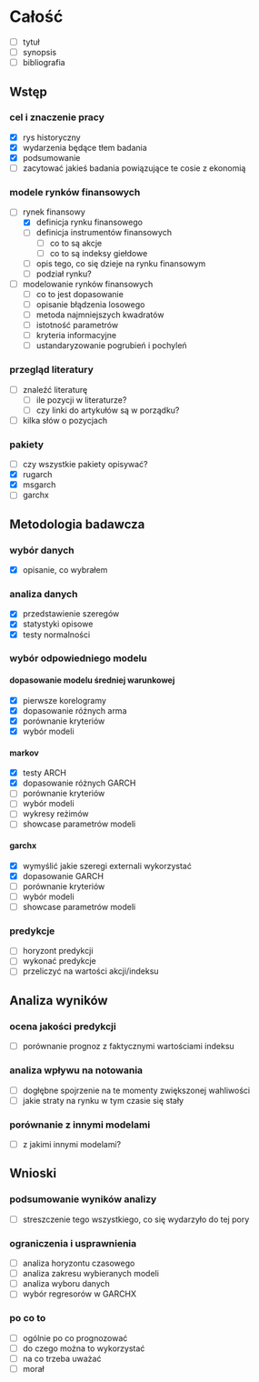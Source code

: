 # Całość
- [ ] tytuł
- [ ] synopsis
- [ ] bibliografia
## Wstęp
### cel i znaczenie pracy
- [x] rys historyczny
- [x] wydarzenia będące tłem badania
- [x] podsumowanie
- [ ] zacytować jakieś badania powiązujące te cosie z ekonomią
### modele rynków finansowych
- [ ] rynek finansowy
    - [x] definicja rynku finansowego
    - [ ] definicja instrumentów finansowych
        - [ ] co to są akcje
        - [ ] co to są indeksy giełdowe
    - [ ] opis tego, co się dzieje na rynku finansowym
    - [ ] podział rynku?
- [ ] modelowanie rynków finansowych
    - [ ] co to jest dopasowanie
    - [ ] opisanie błądzenia losowego
    - [ ] metoda najmniejszych kwadratów
    - [ ] istotność parametrów
    - [ ] kryteria informacyjne
    - [ ] ustandaryzowanie pogrubień i pochyleń
### przegląd literatury
- [ ] znaleźć literaturę
    - [ ] ile pozycji w literaturze?
    - [ ] czy linki do artykułów są w porządku?
- [ ] kilka słów o pozycjach
### pakiety
- [ ] czy wszystkie pakiety opisywać?
- [x] rugarch
- [x] msgarch
- [ ] garchx
## Metodologia badawcza
### wybór danych
- [x] opisanie, co wybrałem
### analiza danych
- [x] przedstawienie szeregów
- [x] statystyki opisowe
- [x] testy normalności
### wybór odpowiedniego modelu
#### dopasowanie modelu średniej warunkowej
- [x] pierwsze korelogramy
- [x] dopasowanie różnych arma
- [x] porównanie kryteriów
- [x] wybór modeli
#### markov
- [x] testy ARCH
- [x] dopasowanie różnych GARCH
- [ ] porównanie kryteriów
- [ ] wybór modeli
- [ ] wykresy reżimów
- [ ] showcase parametrów modeli
#### garchx
- [x] wymyślić jakie szeregi externali wykorzystać
- [x] dopasowanie GARCH
- [ ] porównanie kryteriów
- [ ] wybór modeli
- [ ] showcase parametrów modeli
### predykcje
- [ ] horyzont predykcji
- [ ] wykonać predykcje
- [ ] przeliczyć na wartości akcji/indeksu
## Analiza wyników
### ocena jakości predykcji
- [ ] porównanie prognoz z faktycznymi wartościami indeksu
### analiza wpływu na notowania
- [ ] dogłębne spojrzenie na te momenty zwiększonej wahliwości
- [ ] jakie straty na rynku w tym czasie się stały
### porównanie z innymi modelami
- [ ] z jakimi innymi modelami?
## Wnioski
### podsumowanie wyników analizy
- [ ] streszczenie tego wszystkiego, co się wydarzyło do tej pory
### ograniczenia i usprawnienia
- [ ] analiza horyzontu czasowego
- [ ] analiza zakresu wybieranych modeli
- [ ] analiza wyboru danych
- [ ] wybór regresorów w GARCHX
### po co to
- [ ] ogólnie po co prognozować
- [ ] do czego można to wykorzystać
- [ ] na co trzeba uważać
- [ ] morał